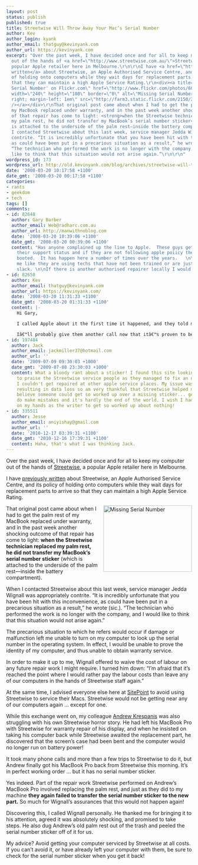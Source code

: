 ```yaml
---
layout: post
status: publish
published: true
title: Streetwise Will Throw Away Your Mac’s Serial Number
author: Kev
author_login: kyank
author_email: thatguy@kevinyank.com
author_url: https://kevinyank.com
excerpt: "Over the past week, I have decided once and for all to keep my computer
  out of the hands of <a href=\"http://www.streetwise.com.au/\">Streetwise</a>, a
  popular Apple retailer here in Melbourne.\r\n\r\nI have <a href=\"https://kevinyank.com/posts/streetwises-service-rating-harms-customer-service\">previously
  written</a> about Streetwise, an Apple Authorised Service Centre, and its policy
  of holding onto computers while they wait days for replacement parts to arrive so
  that they can maintain a high Apple Service Rating.\r\n<div><a title=\"View 'Missing
  Serial Number' on Flickr.com\" href=\"http://www.flickr.com/photos/60889911@N00/2345832057\"><img
  width=\"240\" height=\"180\" border=\"0\" alt=\"Missing Serial Number\" style=\"float:
  right; margin-left: 1em\" src=\"http://farm3.static.flickr.com/2150/2345832057_f28006d981_m.jpg\"
  /></a></div>\r\nThat original post came about when I had to get the palm rest of
  my MacBook replaced under warranty, and in the past week another shocking outcome
  of that repair has come to light: <strong>when the Streetwise technician replaced
  my palm rest, he did not transfer my MacBook’s serial number sticker</strong> (which
  is attached to the underside of the palm rest—inside the battery compartment).\r\n\r\nWhen
  I contacted Streetwise about this last week, service manager Jedda Wignall was appropriately
  contrite. “It is incredibly unfortunate that you have been hit with this inconvenience,
  as could have been put in a precarious situation as a result,” he wrote (sic.).
  “The technician who performed the work is no longer with the company, and I would
  like to think that this situation would not arise again.”\r\n\r\n"
wordpress_id: 173
wordpress_url: http://old.kevinyank.com/blog/archives/streetwise-will-throw-away-your-mac%e2%80%99s-serial-number
date: '2008-03-20 10:17:58 +1100'
date_gmt: '2008-03-20 00:17:58 +1100'
categories:
- rants
- geekdom
- tech
tags: []
comments:
- id: 82648
  author: Gary Barber
  author_email: Web@radharc.com.au
  author_url: http://manwithnoblog.com
  date: '2008-03-20 10:39:06 +1100'
  date_gmt: '2008-03-20 00:39:06 +1100'
  content: "Has anyone complained up the line to Apple.  These guys get audited on
    their support status and if they are not following apple poiicy they will get
    booted.  It has happen here a number of times over the years.   \n\nSounds to
    me like they are using techs that have not been trained or are just extremely
    slack. \n\nIf there is another authorised repairer locally I would be using them."
- id: 82658
  author: Kev
  author_email: thatguy@kevinyank.com
  author_url: https://kevinyank.com/
  date: '2008-03-20 11:31:33 +1100'
  date_gmt: '2008-03-20 01:31:33 +1100'
  content: |-
    Hi Gary,

    I called Apple about it the first time it happened, and they told me it wasnâ€™t a super-serious issue, and that I should just take it up with Streetwise.

    Iâ€™ll probably give them another call now that itâ€™s proven to be an ongoing problem with them.
- id: 197484
  author: Jack
  author_email: jackmiller37@hotmail.com
  author_url: ''
  date: '2009-07-09 09:30:03 +1000'
  date_gmt: '2009-07-08 23:30:03 +1000'
  content: What a bloody rant about a sticker! I found this site looking for a forum
    to praise the Streetwise service people as they managed to fix an ongoing fault
    I couldn't get repaired at other apple service places. My issue was quite serious
    resulting in data loss so am very thankful that Streetwise helped me. But I can't
    believe someone could get so worked up over a missing sticker... gees... people
    do make mistakes and it's hardly the end of the world. I wish I had as much time
    on my hands as the writer to get so worked up about nothing!
- id: 335511
  author: Jesse
  author_email: aniyishay@gmail.com
  author_url: ''
  date: '2010-12-17 03:39:31 +1100'
  date_gmt: '2010-12-16 17:39:31 +1100'
  content: Haha, that's what I was thinking Jack.
---
```

<p>Over the past week, I have decided once and for all to keep my computer out of the hands of <a href="http://www.streetwise.com.au/">Streetwise</a>, a popular Apple retailer here in Melbourne.</p>
<p>I have <a href="https://kevinyank.com/posts/streetwises-service-rating-harms-customer-service">previously written</a> about Streetwise, an Apple Authorised Service Centre, and its policy of holding onto computers while they wait days for replacement parts to arrive so that they can maintain a high Apple Service Rating.</p>
<div><a title="View 'Missing Serial Number' on Flickr.com" href="http://www.flickr.com/photos/60889911@N00/2345832057"><img width="240" height="180" border="0" alt="Missing Serial Number" style="float: right; margin-left: 1em" src="http://farm3.static.flickr.com/2150/2345832057_f28006d981_m.jpg" /></a></div>
<p>That original post came about when I had to get the palm rest of my MacBook replaced under warranty, and in the past week another shocking outcome of that repair has come to light: <strong>when the Streetwise technician replaced my palm rest, he did not transfer my MacBook’s serial number sticker</strong> (which is attached to the underside of the palm rest—inside the battery compartment).</p>
<p>When I contacted Streetwise about this last week, service manager Jedda Wignall was appropriately contrite. “It is incredibly unfortunate that you have been hit with this inconvenience, as could have been put in a precarious situation as a result,” he wrote (sic.). “The technician who performed the work is no longer with the company, and I would like to think that this situation would not arise again.”</p>
<p><a id="more"></a><a id="more-173"></a>The precarious situation to which he refers would occur if damage or malfunction left me unable to turn on my computer to look up the serial number in the operating system. In effect, I would be unable to prove the identity of my computer, and thus unable to obtain warranty service.</p>
<p>In order to make it up to me, Wignall offered to waive the cost of labour on any future repair work I might require. I turned him down: “I’m afraid that it’s reached the point where I would rather pay the labour costs than leave any of our computers in the hands of Streetwise staff again.”</p>
<p>At the same time, I advised everyone else here at <a href="http://www.sitepoint.com/">SitePoint</a> to avoid using Streetwise to service their Macs. Streetwise would not be getting near any of our computers again … except for one.</p>
<p>While this exchange went on, my colleague <a href="http://leftjustified.net/">Andrew Krespanis</a> was also struggling with his own Streetwise horror story. He had left his MacBook Pro with Streetwise for warranty repair of his display, and when he insisted on taking his computer back while Streetwise awaited the replacement part, he discovered that the screen’s case had been bent and the computer would no longer run on battery power!</p>
<p>It took many phone calls and more than a few trips to Streetwise to do it, but Andrew finally got his MacBook Pro back from Streetwise this morning. It’s in perfect working order … but it has no serial number sticker.</p>
<p>Yes indeed. Part of the repair work Streetwise performed on Andrew’s MacBook Pro involved replacing the palm rest, and just as they did to my machine <strong>they again failed to transfer the serial number sticker to the new part.</strong> So much for Wignall’s assurances that this would not happen again!</p>
<p>Discovering this, I called Wignall personally. He thanked me for bringing it to his attention, agreed it was absolutely shocking, and promised to take steps. He also dug Andrew’s old palm rest out of the trash and peeled the serial number sticker off of it for us.</p>
<p>My advice? Avoid getting your computer serviced by Streetwise at all costs. If you can’t avoid it, or have already left your computer with them, be sure to check for the serial number sticker when you get it back!</p>
